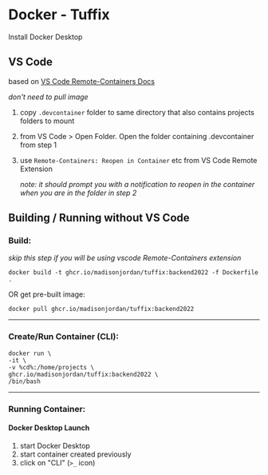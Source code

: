 # Docker - Tuffix

Install Docker Desktop

## VS Code

based on [VS Code Remote-Containers Docs](https://code.visualstudio.com/docs/remote/containers)

_don't need to pull image_

1. copy `.devcontainer` folder to same directory that also contains projects folders to mount
2. from VS Code > Open Folder. Open the folder containing .devcontainer from step 1
3. use `Remote-Containers: Reopen in Container` etc from VS Code Remote Extension

   _note: it should prompt you with a notification to reopen in the container when you are in the folder in step 2_

## Building / Running without VS Code

### Build:

_skip this step if you will be using vscode Remote-Containers extension_

`docker build -t ghcr.io/madisonjordan/tuffix:backend2022 -f Dockerfile .`

OR get pre-built image:

`docker pull ghcr.io/madisonjordan/tuffix:backend2022`

---

### Create/Run Container (CLI):

```
docker run \
-it \
-v %cd%:/home/projects \
ghcr.io/madisonjordan/tuffix:backend2022 \
/bin/bash
```

---

### Running Container:

#### Docker Desktop Launch

1. start Docker Desktop
2. start container created previously
3. click on "CLI" (`>_` icon)
